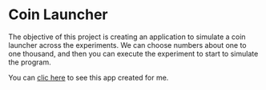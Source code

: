 # Coin Launcher

The objective of this project is creating an application to simulate a coin launcher across the experiments. We can choose numbers about one to one thousand, and then you can execute the experiment to start to simulate the program.

You can [clic here](https://web-applications-okc2.onrender.com) to see this app created for me.